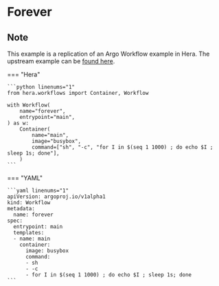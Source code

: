 # Forever

## Note

This example is a replication of an Argo Workflow example in Hera.
The upstream example can be [found here](https://github.com/argoproj/argo-workflows/blob/main/examples/forever.yaml).




=== "Hera"

    ```python linenums="1"
    from hera.workflows import Container, Workflow

    with Workflow(
        name="forever",
        entrypoint="main",
    ) as w:
        Container(
            name="main",
            image="busybox",
            command=["sh", "-c", "for I in $(seq 1 1000) ; do echo $I ; sleep 1s; done"],
        )
    ```

=== "YAML"

    ```yaml linenums="1"
    apiVersion: argoproj.io/v1alpha1
    kind: Workflow
    metadata:
      name: forever
    spec:
      entrypoint: main
      templates:
      - name: main
        container:
          image: busybox
          command:
          - sh
          - -c
          - for I in $(seq 1 1000) ; do echo $I ; sleep 1s; done
    ```

